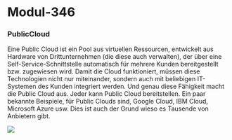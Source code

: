 # Modul-346
<h3>PublicCloud</h3>
<p>Eine Public Cloud ist ein Pool aus virtuellen Ressourcen, entwickelt aus Hardware von Drittunternehmen (die diese auch verwalten), der über eine Self-Service-Schnittstelle automatisch für mehrere Kunden bereitgestellt bzw. zugewiesen wird. Damit die Cloud funktioniert, müssen diese Technologien nicht nur miteinander, sondern auch mit beliebigen IT-Systemen des Kunden integriert werden. Und genau diese Fähigkeit macht die Public Cloud aus. Jeder kann Public Cloud bereitstellen. Ein paar bekannte Beispiele, für Public Clouds sind, Google Cloud, IBM Cloud, Microsoft Azure usw. Dies ist auch der Grund wieso es Tausende von Anbietern gibt. </p>
  <img src= https://innovations-on.com/wp-content/uploads/2020/11/Schaubild-Tresor-1536x1536.png></img>
  
  

